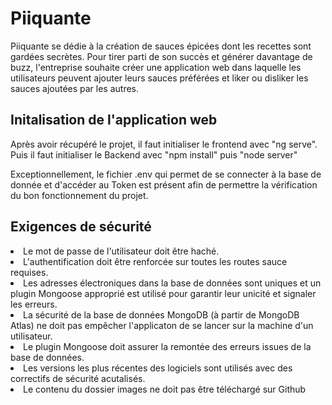 <h1>Piiquante</h1>

Piiquante se dédie à la création de sauces épicées dont les recettes sont gardées
secrètes. Pour tirer parti de son succès et générer davantage de buzz, l'entreprise
souhaite créer une application web dans laquelle les utilisateurs peuvent ajouter
leurs sauces préférées et liker ou disliker les sauces ajoutées par les autres.

<h2>Initalisation de l'application web</h2>

Après avoir récupéré le projet, il faut initialiser le frontend avec "ng serve".
Puis il faut initialiser le Backend avec "npm install" puis "node server"

Exceptionnellement, le fichier .env qui permet de se connecter à la base de donnée et d'accéder au Token
est présent afin de permettre la vérification du bon fonctionnement du projet.

<h2>Exigences de sécurité</h2>

<li>Le mot de passe de l'utilisateur doit être haché.</li>
<li>L'authentification doit être renforcée sur toutes les routes sauce requises.</li>
<li>Les adresses électroniques dans la base de données sont uniques et un plugin Mongoose approprié 
est utilisé pour garantir leur unicité et signaler les erreurs.</li>
<li>La sécurité de la base de données MongoDB (à partir de MongoDB Atlas) ne doit pas empêcher 
l'applicaton de se lancer sur la machine d'un utilisateur.</li>
<li>Le plugin Mongoose doit assurer la remontée des erreurs issues de la base de données.</li>
<li>Les versions les plus récentes des logiciels sont utilisés avec des correctifs de sécurité acutalisés.</li>
<li>Le contenu du dossier images ne doit pas être téléchargé sur Github</li>
